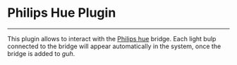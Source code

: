 # Philips Hue Plugin
--------------------------------------------

This plugin allows to interact with the [Philips hue](http://www2.meethue.com/de-at/) bridge. Each light bulp connected to the bridge will appear automatically in the system, once the bridge is added to *guh*.



